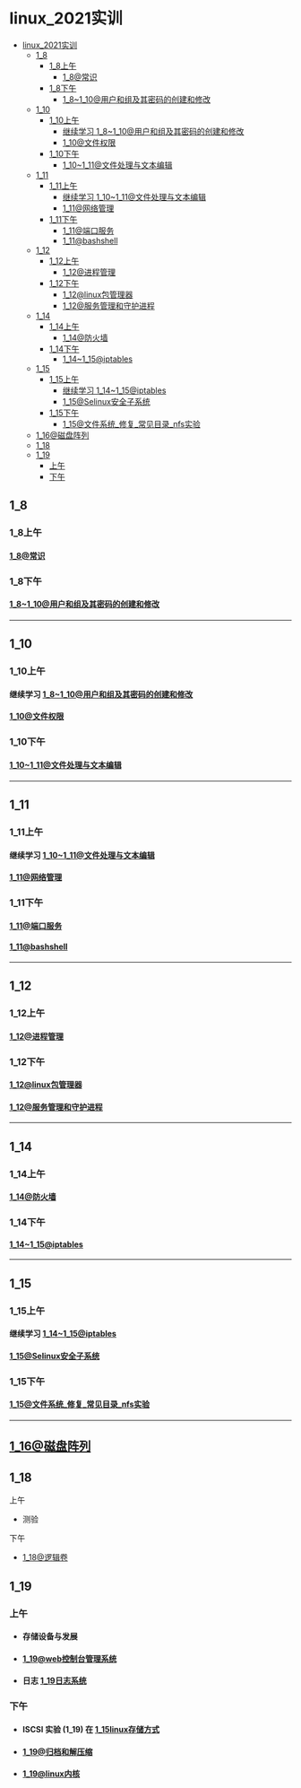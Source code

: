 [//]: # (哈哈我是注释，不会在浏览器中显示。
  Date: 2022-01-16 09:50:27
  LastEditors: gyg
  LastEditTime: 2022-01-19 21:18:38
  FilePath: \test\README.md
)

# linux_2021实训

<!-- @import "[TOC]" {cmd="toc" depthFrom=1 depthTo=6 orderedList=false} -->

<!-- code_chunk_output -->

- [linux_2021实训](#linux_2021实训)
  - [1_8](#1_8)
    - [1_8上午](#1_8上午)
      - [1_8@常识](#1_8常识)
    - [1_8下午](#1_8下午)
      - [1_8~1_10@用户和组及其密码的创建和修改](#1_81_10用户和组及其密码的创建和修改)
  - [1_10](#1_10)
    - [1_10上午](#1_10上午)
      - [继续学习 1_8~1_10@用户和组及其密码的创建和修改](#继续学习-1_81_10用户和组及其密码的创建和修改)
      - [1_10@文件权限](#1_10文件权限)
    - [1_10下午](#1_10下午)
      - [1_10~1_11@文件处理与文本编辑](#1_101_11文件处理与文本编辑)
  - [1_11](#1_11)
    - [1_11上午](#1_11上午)
      - [继续学习 1_10~1_11@文件处理与文本编辑](#继续学习-1_101_11文件处理与文本编辑)
      - [1_11@网络管理](#1_11网络管理)
    - [1_11下午](#1_11下午)
      - [1_11@端口服务](#1_11端口服务)
      - [1_11@bashshell](#1_11bashshell)
  - [1_12](#1_12)
    - [1_12上午](#1_12上午)
      - [1_12@进程管理](#1_12进程管理)
    - [1_12下午](#1_12下午)
      - [1_12@linux包管理器](#1_12linux包管理器)
      - [1_12@服务管理和守护进程](#1_12服务管理和守护进程)
  - [1_14](#1_14)
    - [1_14上午](#1_14上午)
      - [1_14@防火墙](#1_14防火墙)
    - [1_14下午](#1_14下午)
      - [1_14~1_15@iptables](#1_141_15iptables)
  - [1_15](#1_15)
    - [1_15上午](#1_15上午)
      - [继续学习 1_14~1_15@iptables](#继续学习-1_141_15iptables)
      - [1_15@Selinux安全子系统](#1_15selinux安全子系统)
    - [1_15下午](#1_15下午)
      - [1_15@文件系统_修复_常见目录_nfs实验](#1_15文件系统_修复_常见目录_nfs实验)
  - [1_16@磁盘阵列](#1_16磁盘阵列)
  - [1_18](#1_18)
  - [1_19](#1_19)
    - [上午](#上午)
    - [下午](#下午)

<!-- /code_chunk_output -->

## 1_8

### 1_8上午

#### [1_8@常识](/1_8@常识.mm.md)

### 1_8下午

#### [1_8~1_10@用户和组及其密码的创建和修改](/1_8~1_10@用户和组及其密码的创建和修改.mm.md)

---

## 1_10

### 1_10上午

#### 继续学习 [1_8~1_10@用户和组及其密码的创建和修改](/1_8~1_10@用户和组及其密码的创建和修改.mm.md)

#### [1_10@文件权限](/1_10@文件权限.mm.md)

### 1_10下午

#### [1_10~1_11@文件处理与文本编辑](/1_10~1_11@文件处理与文本编缉.mm.md)

---

## 1_11

### 1_11上午

#### 继续学习 [1_10~1_11@文件处理与文本编辑](/1_10~1_11@文件处理与文本编缉.mm.md)

#### [1_11@网络管理](1_11@网络管理.mm.md)

### 1_11下午

#### [1_11@端口服务](1_11@端口服务.mm.md)

#### [1_11@bashshell](1_11@bashshell.mm.md)

---

## 1_12

### 1_12上午

#### [1_12@进程管理](1_12@进程管理.mm.md)

### 1_12下午

#### [1_12@linux包管理器](/1_12@linux包管理器.mm.md)

#### [1_12@服务管理和守护进程](/1_12@服务管理和守护进程.mm.md)

---

## 1_14

### 1_14上午

#### [1_14@防火墙](1_14@防火墙.mm.md)

### 1_14下午

#### [1_14~1_15@iptables](1_14~1_15@iptables.mm.md)

---

## 1_15

### 1_15上午

#### 继续学习 [1_14~1_15@iptables](1_14~1_15@iptables.mm.md)

#### [1_15@Selinux安全子系统](1_15@Selinux安全子系统.mm.md)

### 1_15下午

####

#### [1_15@文件系统_修复_常见目录_nfs实验](/1_15@文件系统_修复_常见目录_nfs实验.mm.md)

---

## [1_16@磁盘阵列](1_16@磁盘阵列.mm.md)




## 1_18

上午

- 测验

下午

- [1_18@逻辑卷](/1_18@逻辑卷.mm.md)

## 1_19

### 上午

- #### 存储设备与发展

- #### [1_19@web控制台管理系统](1_19@web控制台管理系统.mm.md)

- #### 日志 [1_19日志系统](1_19@日志系统.mm.md)

### 下午

- #### ISCSI 实验 (1_19) 在 [1_15linux存储方式](1_15@linux存储方式.mm.md)

- #### [1_19@归档和解压缩](1_19@归档和解压缩.mm.md)

- #### [1_19@linux内核](1_19@linux内核.mm.md)
